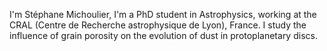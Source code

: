 I'm Stéphane Michoulier, I'm a PhD student in Astrophysics, working at the CRAL (Centre de Recherche astrophysique de Lyon), France. 
I study the influence of grain porosity on the evolution of dust in protoplanetary discs.
